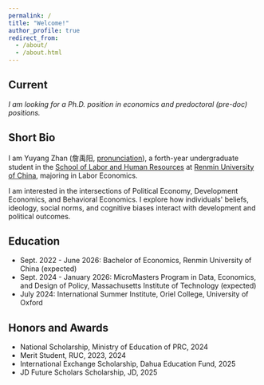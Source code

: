 ```yaml
---
permalink: /
title: "Welcome!"
author_profile: true
redirect_from: 
  - /about/
  - /about.html
---
```


## Current
*I am looking for a Ph.D. position in economics and predoctoral (pre-doc) positions.*

## Short Bio
I am Yuyang Zhan (詹禹阳, [pronunciation](https://oluxiwen.github.io/pronouncing-chinese-names-guide/)), a forth-year undergraduate student in the [School of Labor and Human Resources](http://slhr.ruc.edu.cn/En/index.htm) at [Renmin University of China](https://en.ruc.edu.cn/), majoring in Labor Economics.

I am interested in the intersections of Political Economy, Development Economics, and Behavioral Economics. I explore how individuals' beliefs, ideology, social norms, and cognitive biases interact with development and political outcomes.

## Education
- Sept. 2022 - June 2026: Bachelor of Economics, Renmin University of China (expected)
- Sept. 2024 - January 2026: MicroMasters Program in Data, Economics, and Design of Policy, Massachusetts Institute of Technology (expected)
- July 2024: International Summer Institute, Oriel College, University of Oxford

## Honors and Awards
- National Scholarship, Ministry of Education of PRC, 2024
- Merit Student, RUC, 2023, 2024
- International Exchange Scholarship, Dahua Education Fund, 2025
- JD Future Scholars Scholarship, JD, 2025


